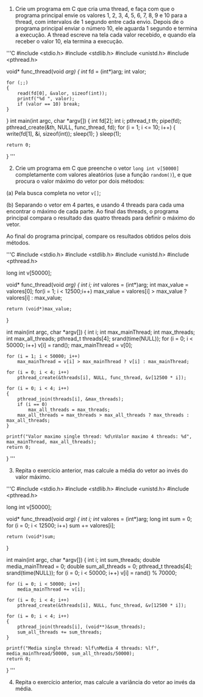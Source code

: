 1. Crie um programa em C que cria uma thread, e faça com que o programa principal envie os valores 1, 2, 3, 4, 5, 6, 7, 8, 9 e 10 para a thread, com intervalos de 1 segundo entre cada envio. Depois de o programa principal enviar o número 10, ele aguarda 1 segundo e termina a execução. A thread escreve na tela cada valor recebido, e quando ela receber o valor 10, ela termina a execução.

'''C
#include <stdio.h>
#include <stdlib.h>
#include <unistd.h>
#include <pthread.h>

void* func_thread(void *arg)
{
	int* fd = (int*)arg;
	int valor;

	for (;;)
	{
		read(fd[0], &valor, sizeof(int));
		printf("%d ", valor);
		if (valor == 10) break;
	}
}
int main(int argc, char *argv[])
{
	int fd[2];
	int i;
	pthread_t th;
	pipe(fd);
	pthread_create(&th, NULL, func_thread, fd);
	for (i = 1; i <= 10; i++)
	{
		write(fd[1], &i, sizeof(int));
		sleep(1);
	}
	sleep(1);

	return 0;
}
'''

2. Crie um programa em C que preenche o vetor `long int v[50000]` completamente com valores aleatórios (use a função `random()`), e que procura o valor máximo do vetor por dois métodos:

(a) Pela busca completa no vetor `v[]`;

(b) Separando o vetor em 4 partes, e usando 4 threads para cada uma encontrar o máximo de cada parte. Ao final das threads, o programa principal compara o resultado das quatro threads para definir o máximo do vetor.

Ao final do programa principal, compare os resultados obtidos pelos dois métodos.

'''C
#include <stdio.h>
#include <stdlib.h>
#include <unistd.h>
#include <pthread.h>

long int v[50000];

void* func_thread(void *arg)
{
	int i;
	int* valores = (int*)arg;
	int max_value = valores[0];
	for(i = 1; i < 12500;i++)
		max_value = valores[i] > max_value ? valores[i] : max_value;

	return (void*)max_value;
}

int main(int argc, char *argv[])
{
	int i;
	int max_mainThread;
	int max_threads;
	int max_all_threads;
	pthread_t threads[4];
	srand(time(NULL));
	for (i = 0; i < 50000; i++)
		v[i] = rand();
	max_mainThread = v[0];

	for (i = 1; i < 50000; i++)
		max_mainThread = v[i] > max_mainThread ? v[i] : max_mainThread;

	for (i = 0; i < 4; i++)
		pthread_create(&threads[i], NULL, func_thread, &v[12500 * i]);

	for (i = 0; i < 4; i++)
	{
		pthread_join(threads[i], &max_threads);
		if (i == 0)
			max_all_threads = max_threads;
		max_all_threads = max_threads > max_all_threads ? max_threads : max_all_threads;
	}

	printf("Valor maximo single thread: %d\nValor maximo 4 threads: %d", max_mainThread, max_all_threads);
	return 0;
}
'''

3. Repita o exercício anterior, mas calcule a média do vetor ao invés do valor máximo.

'''C
#include <stdio.h>
#include <stdlib.h>
#include <unistd.h>
#include <pthread.h>

long int v[50000];

void* func_thread(void *arg)
{
	int i;
	int* valores = (int*)arg;
	long int sum = 0;
	for (i = 0; i < 12500; i++)
		sum += valores[i];

	return (void*)sum;
}

int main(int argc, char *argv[])
{
	int i;
	int sum_threads;
	double media_mainThread = 0;
	double sum_all_threads = 0;
	pthread_t threads[4];
	srand(time(NULL));
	for (i = 0; i < 50000; i++)
		v[i] = rand() % 70000;


	for (i = 0; i < 50000; i++)
		media_mainThread += v[i];

	for (i = 0; i < 4; i++)
		pthread_create(&threads[i], NULL, func_thread, &v[12500 * i]);

	for (i = 0; i < 4; i++)
	{
		pthread_join(threads[i], (void**)&sum_threads);
		sum_all_threads += sum_threads;
	}

	printf("Media single thread: %lf\nMedia 4 threads: %lf", media_mainThread/50000, sum_all_threads/50000);
	return 0;
}
'''

4. Repita o exercício anterior, mas calcule a variância do vetor ao invés da média.
